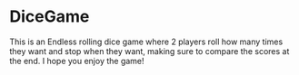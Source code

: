 # DiceGame

This is an Endless rolling dice game where 2 players roll how many times they want and stop when they want, making sure to compare the scores at the end. I hope you enjoy the game!

